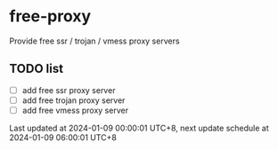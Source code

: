 
# free-proxy
Provide free ssr / trojan / vmess proxy servers


## TODO list
- [ ] add free ssr proxy server
- [ ] add free trojan proxy server
- [ ] add free vmess proxy server

Last updated at 2024-01-09 00:00:01 UTC+8, next update schedule at 2024-01-09 06:00:01 UTC+8

